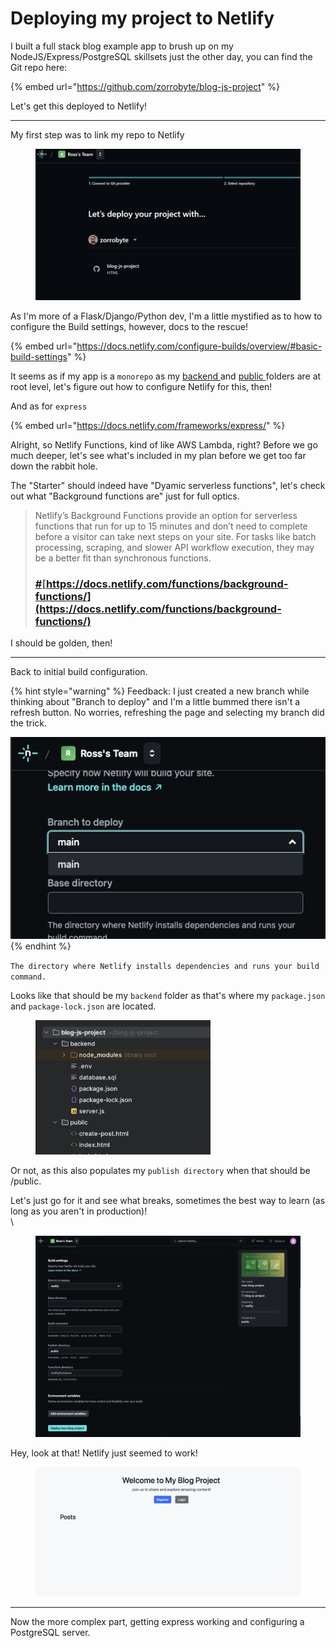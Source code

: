 # Deploying my project to Netlify

I built a full stack blog example app to brush up on my NodeJS/Express/PostgreSQL skillsets just the other day, you can find the Git repo here:

{% embed url="https://github.com/zorrobyte/blog-js-project" %}

Let's get this deployed to Netlify!

***

My first step was to link my repo to Netlify

<figure><img src="../.gitbook/assets/image (28).png" alt=""><figcaption></figcaption></figure>

As I'm more of a Flask/Django/Python dev, I'm a little mystified as to how to configure the Build settings, however, docs to the rescue!

{% embed url="https://docs.netlify.com/configure-builds/overview/#basic-build-settings" %}

It seems as if my app is a `monorepo` as my [backend ](https://github.com/zorrobyte/blog-js-project/tree/main/backend)and [public ](https://github.com/zorrobyte/blog-js-project/tree/main/public)folders are at root level, let's figure out how to configure Netlify for this, then!

And as for `express`&#x20;

{% embed url="https://docs.netlify.com/frameworks/express/" %}

Alright, so Netlify Functions, kind of like AWS Lambda, right? Before we go much deeper, let's see what's included in my plan before we get too far down the rabbit hole.

The "Starter" should indeed have "Dyamic serverless functions", let's check out what "Background functions are" just for full optics.&#x20;

> Netlify’s Background Functions provide an option for serverless functions that run for up to 15 minutes and don’t need to complete before a visitor can take next steps on your site. For tasks like batch processing, scraping, and slower API workflow execution, they may be a better fit than synchronous functions.
>
> ### [#](https://docs.netlify.com/functions/background-functions/#how-background-functions-work)[https://docs.netlify.com/functions/background-functions/](https://docs.netlify.com/functions/background-functions/) <a href="#how-background-functions-work" id="how-background-functions-work"></a>

I should be golden, then!

***

Back to initial build configuration.&#x20;

{% hint style="warning" %}
Feedback: I just created a new branch while thinking about "Branch to deploy" and I'm a little bummed there isn't a refresh button. No worries, refreshing the page and selecting my branch did the trick.

![](<../.gitbook/assets/image (18).png>)
{% endhint %}

`The directory where Netlify installs dependencies and runs your build command.`

Looks like that should be my `backend` folder as that's where my `package.json` and `package-lock.json` are located.

<figure><img src="../.gitbook/assets/image (19).png" alt="" width="280"><figcaption></figcaption></figure>

Or not, as this also populates my `publish directory` when that should be /public.

Let's just go for it and see what breaks, sometimes the best way to learn (as long as you aren't in production)!\
\


<figure><img src="../.gitbook/assets/image (21).png" alt=""><figcaption></figcaption></figure>

Hey, look at that! Netlify just seemed to work!

<figure><img src="../.gitbook/assets/image (22).png" alt=""><figcaption></figcaption></figure>

***

Now the more complex part, getting express working and configuring a PostgreSQL server.
